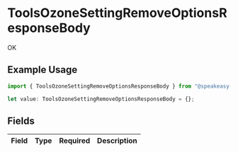 # ToolsOzoneSettingRemoveOptionsResponseBody

OK

## Example Usage

```typescript
import { ToolsOzoneSettingRemoveOptionsResponseBody } from "@speakeasy-api/bluesky/models/operations";

let value: ToolsOzoneSettingRemoveOptionsResponseBody = {};
```

## Fields

| Field       | Type        | Required    | Description |
| ----------- | ----------- | ----------- | ----------- |
